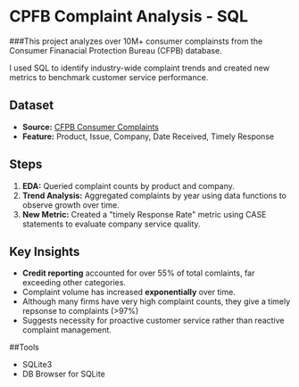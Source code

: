 #  CPFB Complaint Analysis - SQL 

###This project analyzes over 10M+ consumer complainsts from the Consumer Finanacial Protection Bureau (CFPB) database.  

I used SQL to identify industry-wide complaint trends and created new metrics to benchmark customer service performance.

## Dataset
- **Source:** [CFPB Consumer Complaints](https://www.consumerfinance.gov/data-research/consumer-complaints/)
- **Feature:** Product, Issue, Company, Date Received, Timely Response

## Steps
1. **EDA:** Queried complaint counts by product and company.
2. **Trend Analysis:** Aggregated complaints by year using data functions to observe growth over time.
3. **New Metric:** Created a "timely Response Rate" metric using CASE statements to evaluate company service quality.

## Key Insights
- **Credit reporting** accounted for over 55% of total comlaints, far exceeding other categories.
- Complaint volume has increased **exponentially** over time.
- Although many firms have very high complaint counts, they give a timely repsonse to complaints (>97%)
- Suggests necessity for proactive customer service rather than reactive complaint management.

##Tools
- SQLite3
- DB Browser for SQLite
